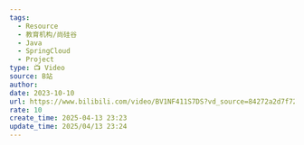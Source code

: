 ```yaml
---
tags:
  - Resource
  - 教育机构/尚硅谷
  - Java
  - SpringCloud
  - Project
type: 📺 Video
source: B站
author: 
date: 2023-10-10
url: https://www.bilibili.com/video/BV1NF411S7DS?vd_source=84272a2d7f72158b38778819be5bc6ad
rate: 10
create_time: 2025-04-13 23:23
update_time: 2025/04/13 23:24
---
```

